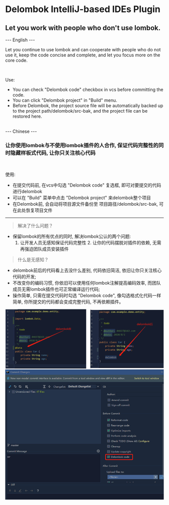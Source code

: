 <h1>Delombok IntelliJ-based IDEs Plugin</h1>
<h2>Let you work with people who don't use lombok.</h2>
--- English ---
<p>Let you continue to use lombok and can cooperate with people who do not use it, keep the code concise and complete, and let you focus more on the core code.</p>
<br>
<p>Use: </p>
<ul>
<li>You can check "Delombok code" checkbox in vcs before committing the code.</li>
<li>You can click "Delombok project" in "Build" menu.</li>
<li>Before Delombok, the project source file will be automatically backed up to the project path/delombok/src-bak, and the project file can be restored here.</li>
</ul>
<br>
--- Chinese ---
<h3>让你使用lombok与不使用lombok插件的人合作, 保证代码完整性的同时隐藏样板式代码, 让你只关注核心代码</h3><br>
<p>使用: </p>
<ul>
<li>在提交代码前, 在vcs中勾选 "Delombok code" 复选框, 即可对要提交的代码进行delombok</li>
<li>可以在 "Build" 菜单中点击 "Delombok project" 来delombok整个项目</li>
<li>在Delombok前, 会自动将项目源文件备份至 项目路径/delombok/src-bak, 可在此处恢复项目文件</li>
</ul>
<hr>

> 解决了什么问题？
- 保留lombok的所有优点的同时, 解决lombok公认的两个问题: 
  1. 让开发人员无感知保证代码完整性 2. 让你的代码摆脱对插件的依赖, 无需再强迫团队成员安装插件
> 什么是无感知？
- delombok前后的代码看上去没什么差别, 代码依旧简洁, 依旧让你只关注核心代码的开发;
- 不改变你的编码习惯, 你依旧可以使用任何lombok注解提高编码效率, 而团队成员无需lombok插件也可正常编译运行代码;
- 操作简单, 只需在提交代码时勾选 "Delombok code", 像勾选格式化代码一样简单, 你所提交的代码都会变成完整代码, 不再依赖插件。

![delombok前后对比](https://github.com/04637/delombok/blob/master/otherR/4.png) 
![提交代码前勾选](https://github.com/04637/delombok/blob/master/otherR/3.png)               
